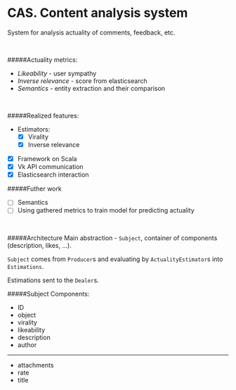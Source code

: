 # CAS. Content analysis system

System for analysis actuality of comments, feedback, etc.

<br>

#####Actuality metrics:
- _Likeability_ - user sympathy
- _Inverse relevance_ - score from elasticsearch
- _Semantics_ - entity extraction and their comparison

<br>

#####Realized features:
- Estimators:
  - [x] Virality
  - [x] Inverse relevance
- [x] Framework on Scala
- [x] Vk API communication
- [x] Elasticsearch interaction

#####Futher work
- [ ] Semantics
- [ ] Using gathered metrics to train model for predicting actuality

<br>

#####Architecture
Main abstraction - `Subject`, container of components (description, likes, ...).

`Subject` comes from `Producer`s and evaluating by `ActualityEstimator`s into `Estimations`.

Estimations sent to the `Dealer`s.


#####Subject Components:
- ID
- object
- virality
- likeability
- description
- author
 
--------------------

- attachments
- rate
- title
